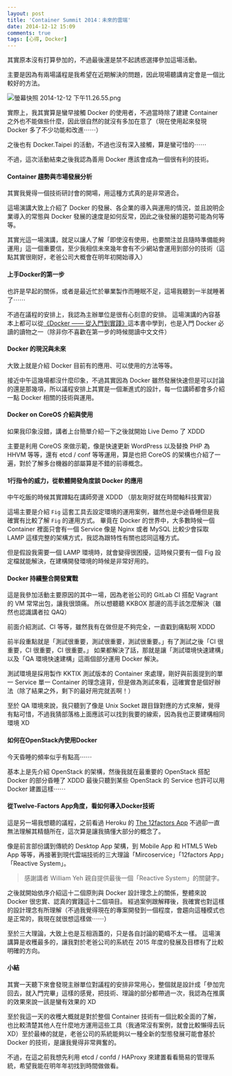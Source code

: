 ```yaml
---
layout: post
title: 'Container Summit 2014：未來的雲端'
date: 2014-12-12 15:09
comments: true
tags: [心得, Docker]
---
```

其實原本沒有打算參加的，不過最後還是禁不起誘惑選擇參加這場活動。

主要是因為有兩場議程是我希望在近期解決的問題，因此現場聽講肯定會是一個比較好的方法。

![螢幕快照 2014-12-12 下午11.26.55.png](https://user-image.logdown.io/user/52/blog/52/post/245946/FyIvUNQnSRa5aNaLWzK3_%E8%9E%A2%E5%B9%95%E5%BF%AB%E7%85%A7%202014-12-12%20%E4%B8%8B%E5%8D%8811.26.55.png)

實際上，我其實算是蠻早接觸 Docker 的使用者，不過當時除了建建 Container 之外也不能做些什麼，因此很自然的就沒有多加在意了（現在使用起來發現 Docker 多了不少功能和改進⋯⋯）

之後也有 Docker.Taipei 的活動，不過也沒有深入接觸，算是蠻可惜的⋯⋯

不過，這次活動結束之後我認為善用 Docker 應該會成為一個很有利的技術。

<!--more-->

#### Container 趨勢與市場發展分析

其實我覺得一個技術研討會的開場，用這種方式真的是非常適合。

這場演講大致上介紹了 Docker 的發展、各企業的導入與運用的情況，並且說明企業導入的常態與 Docker 發展的速度是如何反常，因此之後發展的趨勢可能為何等等。

其實光這一場演講，就足以讓人了解「即使沒有使用，也要關注並且隨時準備能夠運用」這一個重要信，至少我相信未來幾年會有不少網站會運用到部分的技術（這點其實很剛好，老爸公司大概會在明年初開始導入）

#### 上手Docker的第一步

也許是早起的關係，或者是最近忙於畢業製作而睡眠不足，這場我聽到一半就睡著了⋯⋯

不過在議程的安排上，我認為主辦單位是很有心刻意的安排。
這場演講的內容基本上都可以從[《Docker —— 從入門到實踐》](https://philipzheng.gitbooks.io/Docker_practice/)這本書中學到，也是入門 Docker 必讀的讀物之一（除非你不喜歡在第一步的時候閱讀中文文件）

#### Docker 的現況與未來

大致上就是介紹 Docker 目前有的應用、可以使用的方法等等。

接近中午這幾場都沒什麼印象，不過其實因為 Docker 雖然發展快速但是可以討論的還是那幾項，所以議程安排上其實是一個漸進式的設計，每一位講師都會多介紹一點 Docker 相關的技術與運用。

#### Docker on CoreOS 介紹與使用

如果我印象沒錯，講者上台簡單介紹一下之後就開始 Live Demo 了 XDDD

主要是利用 CoreOS 來做示範，像是快速更新 WordPress 以及替換 PHP 為 HHVM 等等，還有 etcd / conf 等等運用，算是也把 CoreOS 的架構也介紹了一遍，對於了解多台機器的部屬算是不錯的前導概念。

#### 1行指令的威力，從軟體開發角度談 Docker 的應用

中午吃飯的時候其實蹲點在講師旁邊 XDDD （朋友剛好就在時間軸科技實習）

這場主要是介紹 `Fig` 這套工具去設定環境的運用案例，雖然也是中途昏睡但是我確實有比較了解 `Fig` 的運用方式。
畢竟在 Docker 的世界中，大多數時候一個 Container 裡面只會有一個 Service 像是 Nginx 或者 MySQL 比較少會採取 LAMP 這樣完整的架構方式，我認為跟特性有關也認同這種方式。

但是假設我需要一個 LAMP 環境時，就會變得很困擾，這時候只要有一個 Fig 設定檔就能解決，在建構開發環境的時候是非常好用的。

#### Docker 持續整合開發實戰

這是我參加活動主要原因的其中一場，因為老爸公司的 GitLab CI 搭配 Vagrant 的 VM 常常出包，讓我很頭痛。
所以想聽聽 KKBOX 那邊的高手該怎麼解決（雖然也認識講者拉 QAQ）

前面介紹測試、CI 等等，雖然我有在做但是不夠完全，一直戳到痛點啊 XDDD

前半段重點就是「測試很重要，測試很重要，測試很重要。」有了測試之後「CI 很重要，CI 很重要，CI 很重要。」
如果都解決了話，那就是讓「測試環境快速建構」以及「QA 環境快速建構」這兩個部分運用 Docker 解決。

測試環境是採用製作 KKTIX 測試版本的 Container 來處理，剛好與前面提到的單一 Service 單一 Container 的理念違背，但是做為測試來看，這確實會是個好辦法（除了結果之外，剩下的最好用完就丟啊！）

至於 QA 環境來說，我只聽到了像是 Unix Socket 跟目錄對應的方式來解，覺得有點可惜，不過我猜部落格上面應該可以找到我要的線索，因為我也正要建構相同環境 XD

#### 如何在OpenStack內使用Docker

今天昏睡的頻率似乎有點高⋯⋯

基本上是先介紹 OpenStack 的架構，然後我就在最重要的 OpenStack 搭配 Docker 的部分昏睡了 XDDD
最後只聽到某些 OpenStack 的 Service 也許可以用 Docker 建置這樣⋯⋯

#### 從Twelve-Factors App角度，看如何導入Docker技術

這是另一場我想聽的議程，之前看過 Heroku 的 [The 12factors App](https://12factor.net/) 不過卻一直無法理解其精髓所在，這次算是讓我搞懂大部分的概念了。

像是前言部份講到傳統的 Desktop App 架構，到 Mobile App 和 HTML5 Web App 等等，再接著到現代雲端技術的三大理論「Mircoservice」「12factors App」「Reactive System」。

> 感謝講者 William Yeh 親自提供最後一個「Reactive System」的關鍵字。

之後就開始依序介紹這十二個原則與 Docker 設計理念上的關係，整體來說 Docker 很忠實、認真的實踐這十二個項目。
經過案例跟解釋後，我確實也對這樣的設計理念有所理解（不過我覺得現在的專案開發到一個程度，會趨向這種模式也是正常的，我現在就很想這樣做⋯⋯）

至於三大理論，大致上也是互相涵蓋的，只是各自討論的範疇不太一樣。
這場演講算是收穫最多的，讓我對於老爸公司的系統在 2015 年度的發展及目標有了比較明確的方向。

#### 小結

其實一天聽下來會發現主辦單位對議程的安排非常用心，整個就是設計成「參加完回去，就入門完畢」這樣的感覺，把技術、理論的部分都帶過一次，我認為在推廣的效果來說一該是蠻有效果的 XD

至於我這一天的收穫大概就是對於整個 Container 技術有一個比較全面的了解，也比較清楚其他人在什麼地方運用這些工具（我通常沒有案例，就會比較懶得去玩 XD）至於最棒的就是，老爸公司的系統能夠以一種全新的型態發展可能會基於 Docker 的技術，是讓我覺得非常興奮的。

不過，在這之前我想先利用 etcd / confd / HAProxy 來建置看看簡易的管理系統，希望我能在明年年初找到時間做做看。
